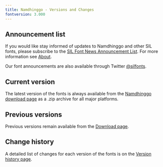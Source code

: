 ```yaml
---
title: Namdhinggo - Versions and Changes
fontversion: 3.000
---
```


## Announcement list

If you would like stay informed of updates to Namdhinggo and other SIL fonts, please subscribe to the [SIL Font News Announcement List](https://groups.google.com/a/groups.sil.org/forum/#!forum/sil-font-news). For more information see [About](about.md).

Our font announcements are also available through Twitter [@silfonts](http://twitter.com/silfonts).

## Current version

The latest version of the fonts is always available from the [Namdhinggo download page](https://software.sil.org/namdhinggo/#downloads) as a .zip archive for all major platforms.

## Previous versions

Previous versions remain available from the [Download page](https://software.sil.org/namdhinggo/#downloads).

## Change history

A detailed list of changes for each version of the fonts is on the [Version history page](history.md).
